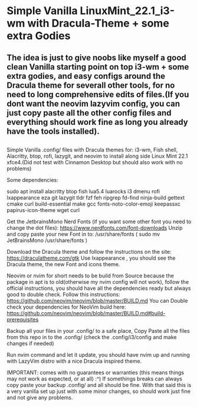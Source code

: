 #  Simple Vanilla LinuxMint_22.1_i3-wm with Dracula-Theme + some extra Godies #

## The idea is just to give noobs like myself a good clean Vanilla starting point on top i3-wm + some extra godies, and easy configs around the Dracula theme for severall other tools, for no need to long comprehensive edits of files.(If you dont want the neovim lazyvim config, you can just copy paste all the other config files and everything should work fine as long you already have the tools installed).
##
Simple Vanilla .config/ files with Dracula themes for: i3-wm, Fish shell, Alacritty, btop, rofi, lazygit, and neovim to install along side Linux Mint 22.1 xfce4.(Did not test with Cinnamon Desktop but should also work with no problems)

Some dependencies:

sudo apt install alacritty btop fish lua5.4 luarocks i3 dmenu rofi lxappearance eza git lazygit tldr fzf feh ripgrep fd-find ninja-build gettext cmake curl build-essential make gcc fonts-noto-color-emoji keepassxc papirus-icon-theme wget curl  

Get the JetbrainsMono Nerd Fonts (if you want some other font you need to change the dot files):
https://www.nerdfonts.com/font-downloads
 Unzip and copy paste your new Font in to:  /usr/share/fonts ( sudo mv JetBrainsMono /usr/share/fonts )

Download the Dracula theme and follow the instructions on the site:
https://draculatheme.com/gtk
 Use lxappearance , you should see the Dracula theme, the new Font and icons theme.

Neovim or nvim for short needs to be build from Source because the package in apt is to old(otherwise my nvim config will not work), follow the official instructions, you should have all the dependencies ready but always good to double check.
Follow this instructions:
https://github.com/neovim/neovim/blob/master/BUILD.md
You can Double check your dependencies for NeoVim build here:
https://github.com/neovim/neovim/blob/master/BUILD.md#build-prerequisites

Backup all your files in your .config/ to a safe place, Copy Paste all the files from this repo in to the .config/ (check the .config/i3/config and make changes if needed)

Run nvim command and let it update, you should have nvim up and running with LazyVim distro with a nice Dracula inspired theme.

IMPORTANT: comes with no guarantees or warranties (this means things may not work as expected, or at all) :^) If somethings breaks can always copy paste your backup .config/ and all should be fine. With that said this is a very vanilla set up just with some minor changes, so should work just fine and not give any problems.
